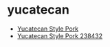 # yucatecan

 * [Yucatecan Style Pork](../../index/y/yucatecan-style-pork-238432.json)
 * [Yucatecan Style Pork 238432](../../index/y/yucatecan-style-pork-238432.json)

